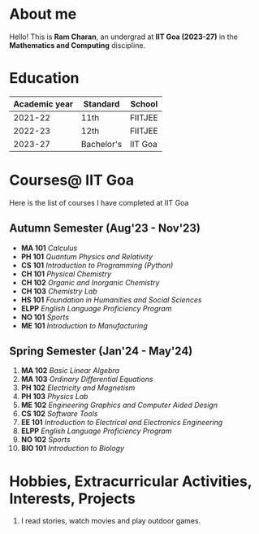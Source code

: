 # About me
Hello!
 This is **Ram Charan**, an undergrad at **IIT Goa (2023-27)** in the   **Mathematics and Computing** discipline.   
 

# Education
|  Academic year  |   Standard   |  School   |
| ----------------|--------------|-----------|
|2021-22          |11th          |FIITJEE    |
|2022-23          |12th          |FIITJEE    |
|2023-27          |Bachelor's    |IIT Goa    |

# Courses@ IIT Goa
Here is the list of courses I have completed at IIT Goa
## Autumn Semester (Aug'23 - Nov'23)
- **MA 101** *Calculus*
- **PH 101** *Quantum Physics and Relativity*
- **CS 101** *Introduction to Programming (Python)*
- **CH 101** *Physical Chemistry*
- **CH 102** *Organic and Inorganic Chemistry*
- **CH 103** *Chemistry Lab*
- **HS 101** *Foundation in Humanities and Social Sciences*
- **ELPP** *English Language Proficiency Program*
- **NO 101** *Sports*
- **ME 101** *Introduction to Manufacturing*
## Spring Semester (Jan'24 - May'24)
1. **MA 102** *Basic Linear Algebra*
2. **MA 103** *Ordinary Differential Equations*
3. **PH 102** *Electricity and Magnetism*
4. **PH 103** *Physics Lab*
5. **ME 102** *Engineering Graphics and Computer Aided Design*
6. **CS 102** *Software Tools*
7. **EE 101** *Introduction to Electrical and Electronics Engineering*
8. **ELPP** *English Language Proficiency Program*
9. **NO 102** *Sports*
10. **BIO 101** *Introduction to Biology*

# Hobbies, Extracurricular Activities, Interests, Projects

1. I read stories, watch movies and play outdoor games.




